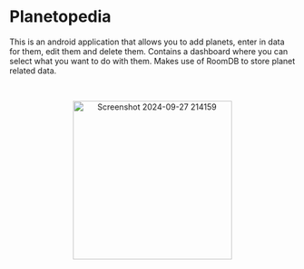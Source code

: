 # Planetopedia
<p align="left">
  This is an android application that allows you to add planets, enter in data for them, edit them and delete them. Contains a dashboard where you can select what you want to do with them. Makes use of RoomDB to store planet related data. 

</p>

<br><p align="center">
  <img width="280" alt="Screenshot 2024-09-27 214159" src="https://github.com/user-attachments/assets/3dad4799-2876-4a0b-9f98-24af05b19299">
</p><br>


